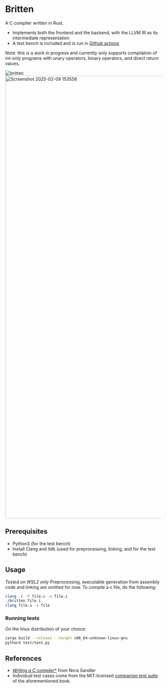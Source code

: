 # Britten
A C compiler written in Rust. 
- Implements both the frontend and the backend, with the LLVM IR as its intermediate representation
- A test bench is included and is run in [Github actions](https://github.com/jlvoiseux/britten/actions)

Note: this is a work in progress and currently only supports compilation of int-only programs with unary operators, binary operators, and direct return values.

![britten](https://github.com/user-attachments/assets/16ae4662-cef8-4ec7-ab08-858c4967c6c4)
<img width="1422" alt="Screenshot 2025-02-09 153558" src="https://github.com/user-attachments/assets/ec84b6c6-0564-4d6a-9d89-34869b7deabe" />

## Prerequisites
- Python3 (for the test bench)
- Install Clang and lldb (used for preprocessing, linking, and for the test bench)

## Usage
*Tested on WSL2 only*
Preprocessing, executable generation from assembly code and linking are omitted for now. To compile a c file, do the following:
```sh
clang -E -P file.c -o file.i
./britten file.i
clang file.s -o file
```

### Running tests
On the linux distribution of your choice:
```sh
cargo build --release --target x86_64-unknown-linux-gnu
python3 test/test.py
```

## References
- [*Writing a C compiler**](https://nostarch.com/writing-c-compiler) from Nora Sandler
- Individual test cases come from the MIT-licensed [companion test suite](https://github.com/nlsandler/writing-a-c-compiler-tests) of the aforementioned book.
